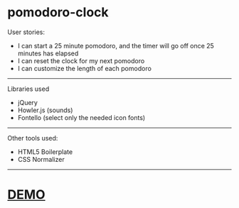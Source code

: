 # pomodoro-clock

User stories:

- I can start a 25 minute pomodoro, and the timer will go off once 25 minutes has elapsed
- I can reset the clock for my next pomodoro
- I can customize the length of each pomodoro


---


Libraries used
* jQuery
* Howler.js (sounds)
* Fontello (select only the needed icon fonts)


---


Other tools used:
* HTML5 Boilerplate
* CSS Normalizer

---


# [DEMO](https://slitthe.github.io/pomodoro-clock/)
